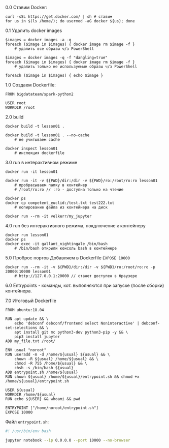 0.0 Ставим Docker:
```
curl -sSL https://get.docker.com/ | sh # ставим
for us in $(ls /home/); do usermod -aG docker ${us}; done
```

0.1 Удалить docker images
```
$images = docker images -a -q
foreach ($image in $images) { docker image rm $image -f }
    # удалить все образы ч/з PowerShell
    
$images = docker images -q -f "dangling=true"
foreach ($image in $images) { docker image rm $image -f }
    # удалить только не используемые образы ч/з PowerShell
    
foreach ($image in $images) { echo $image }
```

1.0 Создаем Dockerfile:

```
FROM bigdatateam/spark-python2

USER root
WORKDIR /root
```

2.0 build
```
docker build -t lesson01 .

docker build -t lesson01 . --no-cache  
    # не учитываем cache
    
docker inspect lesson01
    # инспекция dockerfile
```

3.0 run в интерактивном режиме
```
docker run -it lesson01

docker run -it -v ${PWD}/dir:/dir -v ${PWD}/ro:/root/ro:ro lesson01
    # пробрасываем папку в контейнер
    # /root/ro:ro // :ro - доступна только на чтение

docker ps
docker cp competent_euclid:/test.txt test222.txt
    # копирование файла из контейнера на диск

docker run --rm -it velkerr/my_jupyter
```

4.0 run без интерактивного режима, покдлючение к контейнеру
```
docker run lesson01
docker ps
docker exec -it gallant_nightingale /bin/bash
    # /bin/bash открыли консоль bash в контейнере
```



5.0 Проброс портов
Добавляем в Dockerfile `EXPOSE 10000`
```
docker run --rm -it -v ${PWD}/dir:/dir -v ${PWD}/ro:/root/ro:ro -p 20000:10000 lesson01
    # http://127.0.0.1:20000 // станет доступен в браузере
```
6.0 Entrypoints - команды, кот. выполняются при запуске (после сборки) контейнера.

7.0 Итоговый Dockerfile
```
FROM ubuntu:18.04

RUN apt update && \
    echo 'debconf debconf/frontend select Noninteractive' | debconf-set-selections && \
    apt install git mc python3-dev python3-pip -y && \
    pip3 install jupyter
ADD my_file.txt /root/

ENV usual "noroot"
RUN useradd -m -d /home/${usual} ${usual} && \
    chown -R ${usual} /home/${usual} && \
    chmod -R 755 /home/${usual} && \
    chsh -s /bin/bash ${usual}
ADD entrypoint.sh /home/${usual}
RUN chown ${usual} /home/${usual}/entrypoint.sh && chmod +x /home/${usual}/entrypoint.sh

USER ${usual}
WORKDIR /home/${usual}
RUN echo ${USER} && whoami && pwd

ENTRYPOINT ["/home/noroot/entrypoint.sh"]
EXPOSE 10000

```

Файл `entrypoint.sh`:

```bash
#! /usr/bin/env bash

jupyter notebook --ip 0.0.0.0 --port 10000 --no-browser
```
